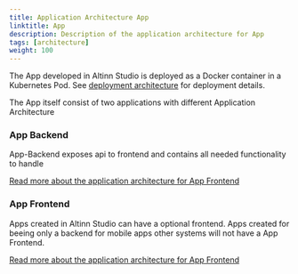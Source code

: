 ```yaml
---
title: Application Architecture App
linktitle: App
description: Description of the application architecture for App
tags: [architecture]
weight: 100
---
```


The App developed in Altinn Studio is deployed as a Docker container in a Kubernetes Pod. 
See [deployment architecture](/architecture/infrastructure/deployement/altinn-apps) for deployment details. 

The App itself consist of two applications with different Application Architecture

### App Backend
App-Backend exposes api to frontend and contains all needed functionality to handle 

[Read more about the application architecture for App Frontend](app-backend)

### App Frontend
Apps created in Altinn Studio can have a optional frontend. Apps created for beeing only a backend for mobile apps other systems will not have a
App Frontend. 

[Read more about the application architecture for App Frontend](app-frontend)

